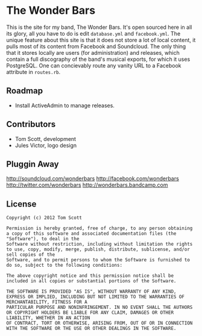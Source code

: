 # The Wonder Bars

This is the site for my band, The Wonder Bars. It's open sourced here in
all its glory, all you have to do is edit `database.yml` and
`facebook.yml`. The unique feature about this site is that it does not
store a lot of local content, it pulls most of its content from Facebook
and Soundcloud. The only thing that it stores locally are users (for
administration) and releases, which contain a full discography of the
band's musical exports, for which it uses PostgreSQL. One can
concievably route any vanity URL to a Facebook attribute in `routes.rb`.

## Roadmap

- Install ActiveAdmin to manage releases.

## Contributors

- Tom Scott, development
- Jules Victor, logo design

## Pluggin Away

<http://soundcloud.com/wonderbars>
<http://facebook.com/wonderbars>
<http://twitter.com/wonderbars>
<http://wonderbars.bandcamp.com>

## License

    Copyright (c) 2012 Tom Scott

    Permission is hereby granted, free of charge, to any person obtaining a copy of this software and associated documentation files (the "Software"), to deal in the 
    Software without restriction, including without limitation the rights to use, copy, modify, merge, publish, distribute, sublicense, and/or sell copies of the 
    Software, and to permit persons to whom the Software is furnished to do so, subject to the following conditions:

    The above copyright notice and this permission notice shall be included in all copies or substantial portions of the Software.

    THE SOFTWARE IS PROVIDED "AS IS", WITHOUT WARRANTY OF ANY KIND, EXPRESS OR IMPLIED, INCLUDING BUT NOT LIMITED TO THE WARRANTIES OF MERCHANTABILITY, FITNESS FOR A  
    PARTICULAR PURPOSE AND NONINFRINGEMENT. IN NO EVENT SHALL THE AUTHORS OR COPYRIGHT HOLDERS BE LIABLE FOR ANY CLAIM, DAMAGES OR OTHER LIABILITY, WHETHER IN AN ACTION
    OF CONTRACT, TORT OR OTHERWISE, ARISING FROM, OUT OF OR IN CONNECTION WITH THE SOFTWARE OR THE USE OR OTHER DEALINGS IN THE SOFTWARE.

